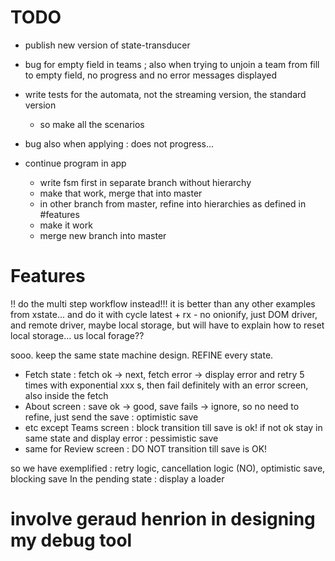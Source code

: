 # TODO
- publish new version of state-transducer
- bug for empty field in teams ; also when trying to unjoin a team from fill to empty field, no 
progress and no error messages displayed
- write tests for the automata, not the streaming version, the standard version
  - so make all the scenarios
- bug also when applying : does not progress...

- continue program in app
  - write fsm first in separate branch without hierarchy
  - make that work, merge that into master
  - in other branch from master, refine into hierarchies as defined in #features
  - make it work
  - merge new branch into master

# Features
!! do the multi step workflow instead!!! it is better than any other examples from xstate... and 
do it with cycle latest + rx - no onionify, just DOM driver, and remote driver, maybe local 
storage, but will have to explain how to reset local storage... us local forage??

sooo. keep the same state machine design. REFINE every state. 

- Fetch state : fetch ok -> next, fetch error -> display error and retry 5 times with exponential
 xxx s, then fail definitely with an error screen, also inside the fetch
- About screen : save ok -> good, save fails -> ignore, so no need to refine, just send the save 
: optimistic save
- etc except Teams screen : block transition till save is ok! if not ok stay in same state and 
display error : pessimistic save
- same for Review screen : DO NOT transition till save is OK!


so we have exemplified : retry logic, cancellation logic (NO), optimistic save, blocking save
In the pending state : display a loader

# involve geraud henrion in designing my debug tool
